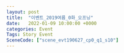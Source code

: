 ```yaml
---
layout: post
title:  "이벤트_2019여름_0화_오프닝"
date:   2022-01-09 10:00:00 +0000
categories: Event
Tags: Story Event
SceneCode: ["scene_evt190627_cp0_q1_s10"]
---
```

